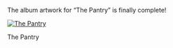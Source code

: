 The album artwork for “The Pantry” is finally complete!

[![The Pantry](https://i0.wp.com/www.alexseifertmusic.com/_images/albums/thepantry400.jpg?resize=400%2C400&ssl=1)](https://i0.wp.com/www.alexseifertmusic.com/_images/albums/thepantry400.jpg?ssl=1)

The Pantry